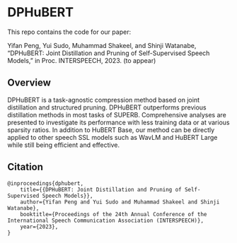 # DPHuBERT

This repo contains the code for our paper: 

Yifan Peng, Yui Sudo, Muhammad Shakeel, and Shinji Watanabe, “DPHuBERT: Joint Distillation and Pruning of Self-Supervised Speech Models,” in Proc. INTERSPEECH, 2023. (to appear)

## Overview

DPHuBERT is a task-agnostic compression method based on joint distillation and structured pruning. DPHuBERT outperforms previous distillation methods in most tasks of SUPERB. Comprehensive analyses are presented to investigate its performance with less training data or at various sparsity ratios. In addition to HuBERT Base, our method can be directly applied to other speech SSL models such as WavLM and HuBERT Large while still being efficient and effective.

## Citation

```
@inproceedings{dphubert,
    title={{DPHuBERT: Joint Distillation and Pruning of Self-Supervised Speech Models}},
    author={Yifan Peng and Yui Sudo and Muhammad Shakeel and Shinji Watanabe},
    booktitle={Proceedings of the 24th Annual Conference of the International Speech Communication Association (INTERSPEECH)},
    year={2023},
}
```

